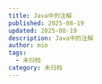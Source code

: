 ```yaml
---
title: Java中的注解
published: 2025-08-19
updated: 2025-08-19
description: Java中的注解
author: mio
tags:
  - 未归档
category: 未归档
---
```

